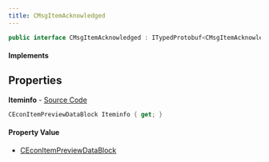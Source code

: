 ```yaml
---
title: CMsgItemAcknowledged
---
```


```csharp
public interface CMsgItemAcknowledged : ITypedProtobuf<CMsgItemAcknowledged>, INativeHandle
```

#### Implements

## Properties

**Iteminfo** - [Source Code](https://github.com/swiftly-solution/swiftlys2/blob/master/managed/src/SwiftlyS2.Generated/Protobufs/Interfaces/CMsgItemAcknowledged.cs#L13)

```csharp
CEconItemPreviewDataBlock Iteminfo { get; }
```

#### Property Value

- [CEconItemPreviewDataBlock](/docs/api/shared/protobufdefinitions/ceconitempreviewdatablock)

